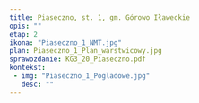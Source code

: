 ```yaml
---
title: Piaseczno, st. 1, gm. Górowo Iławeckie
opis: ""
etap: 2
ikona: "Piaseczno_1_NMT.jpg"
plan: Piaseczno_1_Plan_warstwicowy.jpg
sprawozdanie: KG3_20_Piaseczno.pdf
kontekst:
 - img: "Piaseczno_1_Pogladowe.jpg"
   desc: ""
---
```

